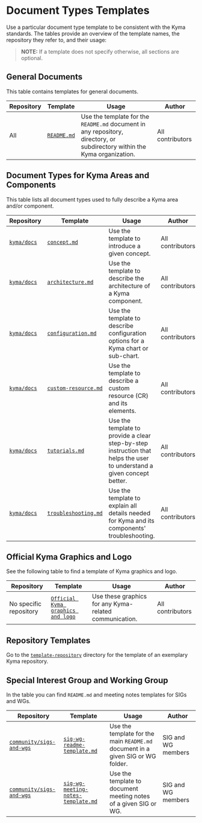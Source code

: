 # Document Types Templates

Use a particular document type template to be consistent with the Kyma standards. The tables provide an overview of the template names, the repository they refer to, and their usage:

>**NOTE:** If a template does not specify otherwise, all sections are optional.

## General Documents

This table contains templates for general documents.

| Repository | Template | Usage | Author |
|---|---|---|---|
| All | [`README.md`](https://github.com/kyma-project/template-repository/blob/main/README.md) | Use the template for the `README.md` document in any repository, directory, or subdirectory within the Kyma organization. | All contributors |

## Document Types for Kyma Areas and Components

This table lists all document types used to fully describe a Kyma area and/or component.

| Repository | Template | Usage | Author |
|---|---|---|---|
| [`kyma/docs`](https://github.com/kyma-project/kyma/tree/main/docs) | [`concept.md`](https://github.com/kyma-project/community/blob/main/templates/resources/concept.md) | Use the template to introduce a given concept. | All contributors |
| [`kyma/docs`](https://github.com/kyma-project/kyma/tree/main/docs) | [`architecture.md`](https://github.com/kyma-project/community/blob/main/templates/resources/architecture.md) | Use the template to describe the architecture of a Kyma component. | All contributors |
| [`kyma/docs`](https://github.com/kyma-project/kyma/tree/main/docs) | [`configuration.md`](https://github.com/kyma-project/community/blob/main/templates/resources/configuration.md) | Use the template to describe configuration options for a Kyma chart or sub-chart. | All contributors |
| [`kyma/docs`](https://github.com/kyma-project/kyma/tree/main/docs) | [`custom-resource.md`](https://github.com/kyma-project/community/blob/main/templates/resources/custom-resource.md) | Use the template to describe a custom resource (CR) and its elements. | All contributors |
| [`kyma/docs`](https://github.com/kyma-project/kyma/tree/main/docs) | [`tutorials.md`](https://github.com/kyma-project/community/blob/main/templates/resources/task.md) | Use the template to provide a clear step-by-step instruction that helps the user to understand a given concept better. | All contributors |
| [`kyma/docs`](https://github.com/kyma-project/kyma/tree/main/docs) | [`troubleshooting.md`](https://github.com/kyma-project/community/blob/main/templates/resources/troubleshooting.md) | Use the template to explain all details needed for Kyma and its components' troubleshooting. | All contributors |

## Official Kyma Graphics and Logo

See the following table to find a template of Kyma graphics and logo.

| Repository | Template | Usage | Author |
|---|---|---|---|
| No specific repository | [`Official Kyma graphics and logo`](https://github.com/kyma-project/community/tree/main/templates/resources/assets) | Use these graphics for any Kyma-related communication. | All contributors |

## Repository Templates

Go to the [`template-repository`](https://github.com/kyma-project/template-repository) directory for the template of an exemplary Kyma repository.

## Special Interest Group and Working Group

In the table you can find `README.md` and meeting notes templates for SIGs and WGs.

| Repository | Template | Usage | Author |
|---|---|---|---|
| [`community/sigs-and-wgs`](https://github.com/kyma-project/community/tree/main/sigs-and-wgs) | [`sig-wg-readme-template.md`](https://github.com/kyma-project/community/blob/main/templates/resources/sig-wg-readme-template.md) | Use the template for the main `README.md` document in a given SIG or WG folder. | SIG and WG members |
| [`community/sigs-and-wgs`](https://github.com/kyma-project/community/tree/main/sigs-and-wgs) | [`sig-wg-meeting-notes-template.md`](https://github.com/kyma-project/community/blob/main/templates/resources/sig-wg-meeting-notes-template.md) | Use the template to document meeting notes of a given SIG or WG. | SIG and WG members |
